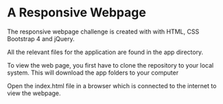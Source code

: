# A Responsive Webpage
The responsive webpage challenge is created with with HTML, CSS Bootstrap 4 and jQuery.


All the relevant files for the application are found in the app directory.


To view the web page, you first have to clone the repository to your local system. This will download the app folders to your computer


Open the index.html file in a browser which is connected to the internet to view the webpage.

